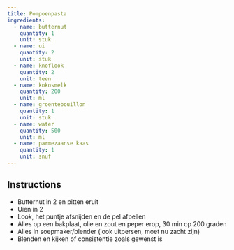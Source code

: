 ```yaml
---
title: Pompoenpasta
ingredients:
  - name: butternut
    quantity: 1
    unit: stuk
  - name: ui
    quantity: 2
    unit: stuk
  - name: knoflook
    quantity: 2
    unit: teen
  - name: kokosmelk
    quantity: 200
    unit: ml
  - name: groentebouillon
    quantity: 1
    unit: stuk
  - name: water
    quantity: 500
    unit: ml
  - name: parmezaanse kaas
    quantity: 1
    unit: snuf
---
```


<Recipe />

## Instructions

  - Butternut in 2 en pitten eruit
  - Uien in 2
  - Look, het puntje afsnijden en de pel afpellen
  - Alles op een bakplaat, olie en zout en peper erop, 30 min op 200 graden
  - Alles in soepmaker/blender (look uitpersen, moet nu zacht zijn)
  - Blenden en kijken of consistentie zoals gewenst is
